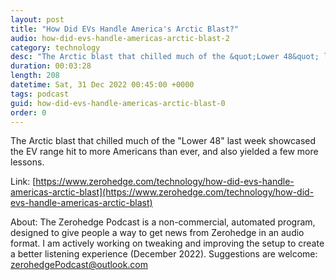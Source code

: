 ```yaml
---
layout: post
title: "How Did EVs Handle America's Arctic Blast?"
audio: how-did-evs-handle-americas-arctic-blast-2
category: technology
desc: "The Arctic blast that chilled much of the &quot;Lower 48&quot; last week showcased the EV range hit to more Americans than ever, and also yielded a few more lessons. "
duration: 00:03:28
length: 208
datetime: Sat, 31 Dec 2022 00:45:00 +0000
tags: podcast
guid: how-did-evs-handle-americas-arctic-blast-0
order: 0
---
```

The Arctic blast that chilled much of the &quot;Lower 48&quot; last week showcased the EV range hit to more Americans than ever, and also yielded a few more lessons. 

Link: [https://www.zerohedge.com/technology/how-did-evs-handle-americas-arctic-blast](https://www.zerohedge.com/technology/how-did-evs-handle-americas-arctic-blast)

About: The Zerohedge Podcast is a non-commercial, automated program, designed to give people a way to get news from Zerohedge in an audio format.  I am actively working on tweaking and improving the setup to create a better listening experience (December 2022).  Suggestions are welcome: [zerohedgePodcast@outlook.com](mailto:zerohedgePodcast@outlook.com)